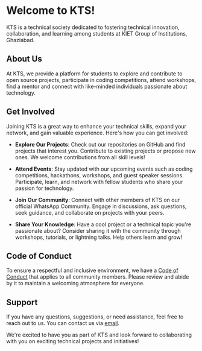 # Welcome to KTS!

KTS is a technical society dedicated to fostering technical innovation, collaboration, and learning among students at KIET Group of Institutions, Ghaziabad.

## About Us

At KTS, we provide a platform for students to explore and contribute to open source projects, participate in coding competitions, attend workshops, find a mentor and connect with like-minded individuals passionate about technology.
 
## Get Involved

Joining KTS is a great way to enhance your technical skills, expand your network, and gain valuable experience. Here's how you can get involved:

- **Explore Our Projects**: Check out our repositories on GitHub and find projects that interest you. Contribute to existing projects or propose new ones. We welcome contributions from all skill levels!

- **Attend Events**: Stay updated with our upcoming events such as coding competitions, hackathons, workshops, and guest speaker sessions. Participate, learn, and network with fellow students who share your passion for technology.

- **Join Our Community**: Connect with other members of KTS on our official WhatsApp Community. Engage in discussions, ask questions, seek guidance, and collaborate on projects with your peers.

- **Share Your Knowledge**: Have a cool project or a technical topic you're passionate about? Consider sharing it with the community through workshops, tutorials, or lightning talks. Help others learn and grow!

## Code of Conduct

To ensure a respectful and inclusive environment, we have a [Code of Conduct](./code_of_conduct.md) that applies to all community members. Please review and abide by it to maintain a welcoming atmosphere for everyone.

## Support

If you have any questions, suggestions, or need assistance, feel free to reach out to us. You can contact us via [email](mailto:kts@kiet.edu).

We're excited to have you as part of KTS and look forward to collaborating with you on exciting technical projects and initiatives!

